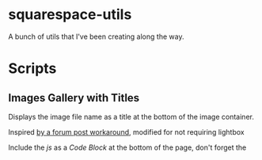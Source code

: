 squarespace-utils
=================


A bunch of utils that I've been creating along the way.

# Scripts

## Images Gallery with Titles

Displays the image file name as a title at the bottom of the image container.

Inspired [by a forum post workaround](http://answers.squarespace.com/questions/990/display-image-titles-under-gallery-grid-thumbnails), modified for not requiring lightbox


Include the _js_ as a _Code Block_ at the bottom of the page, don't forget the _<script>_ tags.
